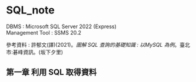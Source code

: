 # SQL_note

DBMS : Microsoft SQL Server 2022 (Express)  
Management Tool : SSMS 20.2

參考資料 : 許郁文(譯)(2021)。*圖解 SQL 查詢的基礎知識 : 以MySQL 為例*。臺北市:碁峰資訊。(坂下夕里)



## 第一章 利用 SQL 取得資料

